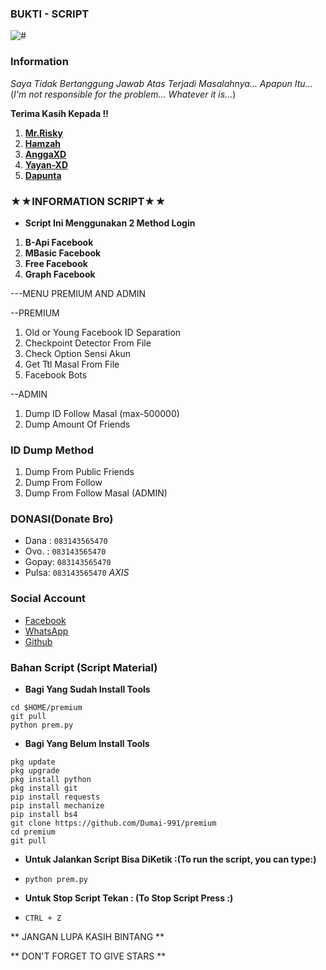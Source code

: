 ### BUKTI - SCRIPT
![#](https://raw.githubusercontent.com/Dumai-991/premium/main/Image/Screenshot_2021-07-13-08-11-41-17.jpg)

### Information
*Saya Tidak Bertanggung Jawab Atas Terjadi Masalahnya... Apapun Itu...*
(_I'm not responsible for the problem... Whatever it is..._)

__Terima Kasih Kepada !!__
1. [**Mr.Risky**](https://github.com/Dumai-991)
2. [**Hamzah**](https://github.com/Hamzahash)
3. [**AnggaXD**](https://github.com/anggaxd/anggaxd)
4. [**Yayan-XD**](https://github.com/Yayan-XD)
5. [**Dapunta**](https://github.com/Dapunta)

### **★★INFORMATION SCRIPT★★**
* __Script Ini Menggunakan 2 Method Login__
1. **B-Api Facebook**
2. **MBasic Facebook**
3. **Free Facebook**
4. **Graph Facebook**

---MENU PREMIUM AND ADMIN

--PREMIUM
1. Old or Young Facebook ID Separation
2. Checkpoint Detector From File
3. Check Option Sensi Akun
4. Get Ttl Masal From File
5. Facebook Bots

--ADMIN
1. Dump ID Follow Masal (max-500000)
2. Dump Amount Of Friends


### ID Dump Method
1. Dump From Public Friends
2. Dump From Follow
3. Dump From Follow Masal (ADMIN)

### DONASI(Donate Bro)

* Dana : ```083143565470```
* Ovo. : ```083143565470```
* Gopay: ```083143565470```
* Pulsa: ```083143565470``` _AXIS_

### Social Account
* [Facebook](m.facebook.com/llovexnxx)
* [WhatsApp](https://wa.me/6283143565470)
* [Github](github.com/Dumai-991)

### Bahan Script (Script Material)
* **Bagi Yang Sudah Install Tools**
```
cd $HOME/premium
git pull
python prem.py
```

* **Bagi Yang Belum Install Tools**
```
pkg update
pkg upgrade
pkg install python
pkg install git
pip install requests
pip install mechanize
pip install bs4
git clone https://github.com/Dumai-991/premium
cd premium
git pull
```

* **Untuk Jalankan Script Bisa DiKetik :(To run the script, you can type:)**
* ```python prem.py```

* **Untuk Stop Script Tekan : (To Stop Script Press :)**
* ```CTRL + Z```

** JANGAN LUPA KASIH BINTANG **

** DON'T FORGET TO GIVE STARS **
